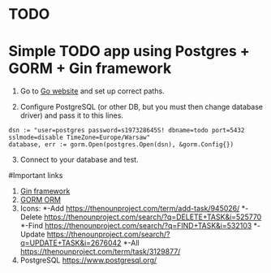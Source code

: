 # TODO

# Simple TODO app using Postgres + GORM + Gin framework

1. Go to [Go website](https://golang.org/) and set up correct paths.

2. Configure PostgreSQL (or other DB, but you must then change database driver) and pass it to this lines.

```
dsn := "user=postgres password=s197328645S! dbname=todo port=5432 sslmode=disable TimeZone=Europe/Warsaw"
database, err := gorm.Open(postgres.Open(dsn), &gorm.Config{})
```

3. Connect to your database and test.


#Important links

1. [Gin framework](https://github.com/gin-gonic/gin)
2. [GORM ORM](https://github.com/go-gorm/gorm)
3. Icons:
  *-Add https://thenounproject.com/term/add-task/945026/
  *-Delete https://thenounproject.com/search/?q=DELETE+TASK&i=525770
  *-Find https://thenounproject.com/search/?q=FIND+TASK&i=532103
  *-Update https://thenounproject.com/search/?q=UPDATE+TASK&i=2676042
  *-All https://thenounproject.com/term/task/3129877/
4. PostgreSQL https://www.postgresql.org/
